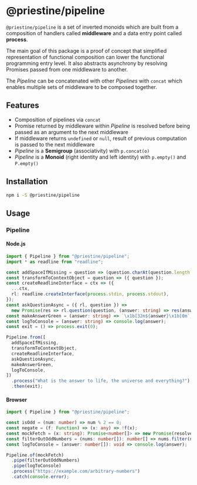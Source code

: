 # @priestine/pipeline

`@priestine/pipeline` is a set of inverted monoids which are built from a composition of handlers called **middleware** and a data entry point called **process**.

The main goal of this package is a proof of concept that simplified representation of functional composition can lower the functional programming entry level. It also abstracts asynchrony by resolving Promises passed from one middleware to another.

The _Pipeline_ can be concatenated with other _Pipelines_ with `concat` which enables multiple sets of middleware to be composed together.

## Features

- Composition of pipelines via `concat`
- Promise returned by middleware within _Pipeline_ is resolved before being passed as an argument to the next middleware
- If middleware returns `undefined` or `null`, result of previous computation is passed to the next middleware
- _Pipeline_ is a **Semigroup** (associativity) with `p.concat(o)`
- _Pipeline_ is a **Monoid** (right identity and left identity) with `p.empty()` and `P.empty()`

## Installation

```bash
npm i -S @priestine/pipeline
```

## Usage

### Pipeline

#### Node.js

```typescript
import { Pipeline } from "@priestine/pipeline";
import * as readline from "readline";

const addSpaceIfMissing = question => (question.charAt(question.length - 1) == " " ? question : question.concat(" "));
const transformToContextObject = question => ({ question });
const createReadlineInterface = ctx => ({
  ...ctx,
  rl: readline.createInterface(process.stdin, process.stdout),
});
const askQuestionAsync = ({ rl, question }) =>
  new Promise(res => rl.question(question, (answer: string) => res(answer)));
const makeAnswerGreen = (answer: string) => `\x1b[32m${answer}\x1b[0m`;
const logToConsole = (answer: string) => console.log(answer);
const exit = () => process.exit(0);

Pipeline.from([
  addSpaceIfMissing,
  transformToContextObject,
  createReadlineInterface,
  askQuestionAsync,
  makeAnswerGreen,
  logToConsole,
])
  .process("What is the answer to life, the universe and everything?")
  .then(exit);
```

#### Browser

```typescript
import { Pipeline } from "@priestine/pipeline";

const isOdd = (num: number) => num % 2 == 0;
const negate = (f: Function) => (x: any) => !f(x);
const mockFetch = (x: string): Promise<number[]> => new Promise(resolve => resolve([1, 2, 3, 4, 5]));
const filterOutOddNumbers = (nums: number[]): number[] => nums.filter(negate(isOdd));
const logToConsole = (answer: number[]): void => console.log(answer);

Pipeline.of(mockFetch)
  .pipe(filterOutOddNumbers)
  .pipe(logToConsole)
  .process("https://example.com/arbitrary-numbers")
  .catch(console.error);
```
